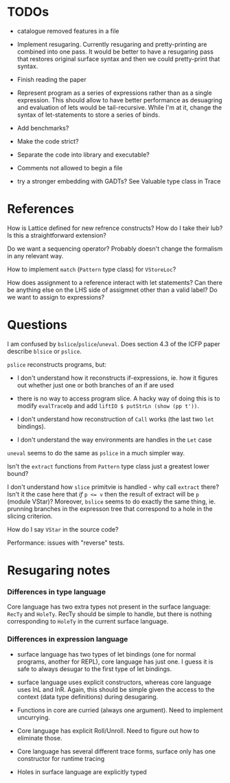 TODOs
=====

  * catalogue removed features in a file

  * Implement resugaring. Currently resugaring and pretty-printing are combined
    into one pass.  It would be better to have a resugaring pass that restores
    original surface syntax and then we could pretty-print that syntax.

  * Finish reading the paper

  * Represent program as a series of expressions rather than as a single
    expression.  This should allow to have better performance as desuagring and
    evaluation of lets would be tail-recursive.  While I'm at it, change the
    syntax of let-statements to store a series of binds.

  * Add benchmarks?

  * Make the code strict?

  * Separate the code into library and executable?

  * Comments not allowed to begin a file

  * try a stronger embedding with GADTs?  See Valuable type class in Trace


References
==========

How is Lattice defined for new refrence constructs?  How do I take their lub?
Is this a straightforward extension?

Do we want a sequencing operator?  Probably doesn't change the formalism in any
relevant way.

How to implement `match` (`Pattern` type class) for `VStoreLoc`?

How does assignment to a reference interact with let statements?  Can there be
anything else on the LHS side of assigmnet other than a valid label? Do we want
to assign to expressions?


Questions
=========

I am confused by `bslice`/`pslice`/`uneval`.  Does section 4.3 of the ICFP paper
describe `blsice` or `pslice`.

`pslice` reconstructs programs, but:

  * I don't understand how it reconstructs if-expressions, ie. how it figures
    out whether just one or both branches of an if are used

  * there is no way to access program slice.  A hacky way of doing this is to
    modify `evalTraceOp` and add `liftIO $ putStrLn (show (pp t'))`.

  * I don't understand how reconstruction of `Call` works (the last two `let`
    bindings).

  * I don't understand the way environments are handles in the `Let` case

`uneval` seems to do the same as `pslice` in a much simpler way.

Isn't the `extract` functions from `Pattern` type class just a greatest lower
bound?

I don't understand how `slice` primitvie is handled - why call `extract` there?
Isn't it the case here that *if* `p <= v` then the result of extract will be `p`
(module VStar)?  Moreover, `bslice` seems to do exactly the same thing,
ie. prunning branches in the expresson tree that correspond to a hole in the
slicing criterion.

How do I say `VStar` in the source code?

Performance: issues with "reverse" tests.


Resugaring notes
================

### Differences in type language

Core language has two extra types not present in the surface language: `RecTy`
and `HoleTy`.  RecTy should be simple to handle, but there is nothing
corresponding to `HoleTy` in the current surface language.


### Differences in expression language

  * surface language has two types of let bindings (one for normal programs,
    another for REPL), core language has just one.  I guess it is safe to always
    desugar to the first type of let bindings.

  * surface language uses explicit constructors, whereas core language uses InL
    and InR.  Again, this should be simple given the access to the context (data
    type definitions) during desugaring.

  * Functions in core are curried (always one argument).  Need to implement
    uncurrying.

  * Core language has explicit Roll/Unroll.  Need to figure out how to eliminate
    those.

  * Core language has several different trace forms, surface only has one
    constructor for runtime tracing

  * Holes in surface language are explicitly typed
